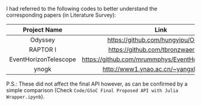 I had referred to the following codes to better understand the corresponding papers (in Literature Survey):

| Project Name | Link |
|:---:|:---:|
| Odyssey | https://github.com/hungyipu/Odyssey |
| RAPTOR I | https://github.com/tbronzwaer/raptor |
| EventHorizonTelescope | https://github.com/mrummphys/EventHorizonTelescope |
| ynogk | http://www1.ynao.ac.cn/~yangxl/yxl.html |


P.S.: These did not affect the final API however, as can be confirmed by a simple comparison (Check `Code/GSoC Final Proposed API with Julia Wrapper.ipynb`).